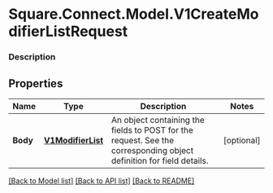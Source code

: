 # Square.Connect.Model.V1CreateModifierListRequest

### Description



## Properties

Name | Type | Description | Notes
------------ | ------------- | ------------- | -------------
**Body** | [**V1ModifierList**](V1ModifierList.md) | An object containing the fields to POST for the request.  See the corresponding object definition for field details. | [optional] 



[[Back to Model list]](../README.md#documentation-for-models) [[Back to API list]](../README.md#documentation-for-api-endpoints) [[Back to README]](../README.md)


